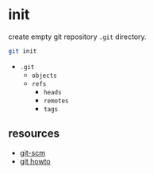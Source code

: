 
# init

create empty git repository `.git` directory.

```bash
git init
```

* `.git`
  * `objects`
  * `refs`
    * `heads`
    * `remotes`
    * `tags`

## resources
* [git-scm](https://git-scm.com/docs/git-init)
* [git howto](https://githowto.com/git_internals_git_directory)
